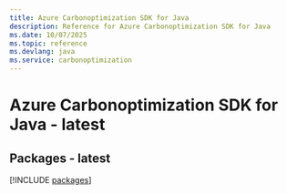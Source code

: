 ```yaml
---
title: Azure Carbonoptimization SDK for Java
description: Reference for Azure Carbonoptimization SDK for Java
ms.date: 10/07/2025
ms.topic: reference
ms.devlang: java
ms.service: carbonoptimization
---
```

# Azure Carbonoptimization SDK for Java - latest
## Packages - latest
[!INCLUDE [packages](carbonoptimization-index.md)]